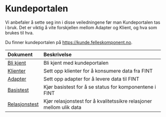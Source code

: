 # Kundeportalen

Vi anbefaler å sette seg inn i disse veiledningene før man Kundeportalen tas i bruk. Det er viktig å vite forskjellen mellom Adapter og Klient, og hva som brukes til hva. 

Du finner kundeportalen på <https://kunde.felleskomponent.no>.


| Dokument                                 | Beskrivelse                                                         |
|:-----------------------------------------|:--------------------------------------------------------------------|
| [Bli kjent](portal/blikjent.md)          | Bli kjent med kundeportalen                                         |
| [Klienter](portal/klient.md)             | Sett opp klienter for å konsumere data fra FINT                     |
| [Adapter](portal/adapter.md)             | Sett opp adapter for å levere data til FINT                         |
| [Basistest](portal/basistest.md)         | Kjør basistest for å se status for komponentene i FINT              |
| [Relasjonstest](portal/relasjonstest.md) | Kjør relasjonstest for å kvalitetssikre relasjoner mellom ulik data |
